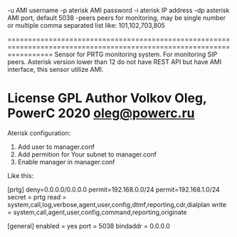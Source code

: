 -u AMI username
-p aterisk AMI password
-i aterisk IP address
-dp asterisk AMI port, default 5038
-peers peers for monitoring, may be single number or multiple comma separated list like: 101,102,703,805

=======================================================================================================================
Sensor for PRTG monitoring system.
For monitoring SIP peers.
Asterisk version lower than 12 do not have REST API but have AMI interface, this sensor utilize AMI.

License GPL
Author Volkov Oleg, PowerC 2020
oleg@powerc.ru
=======================================================================================================================

Aterisk configuration:
1. Add user to manager.conf
2. Add permition for Your subnet to manager.conf
3. Enable manager in manager.conf

Like this:

[prtg]
deny=0.0.0.0/0.0.0.0
permit=192.168.0.0/24
permit=192.168.1.0/24
secret = prtg
read = system,call,log,verbose,agent,user,config,dtmf,reporting,cdr,dialplan
write = system,call,agent,user,config,command,reporting,originate

[general]
enabled = yes
port = 5038
bindaddr = 0.0.0.0


